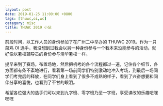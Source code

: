 ```yaml
---
layout: post
date: 2019-01-25 11:00:00 +0800
tags: [thuwc,oi,wc]
category: misc
title: THUWC 2019 小记
---
```


前段时间，以工作人员的身份参加了在广州二中举办的 THUWC 2019。作为一只菜鸡 OI 选手，我没想到过我会以另一种身份参与一个我本来没能参与的活动，就好像以暑校辅导员的身份参与清华暑校一样。

提早来到了赛场，布置场地，然后把机考的各个流程都过一遍，记住各个细节，各方面都有条不紊地进行，看着第一场前同学们特别激动地冲入考场，到最后一场同学们考完后的释放，在同学们身上看到了很多不成熟的样子，看到了兴奋想要和同伴分享的喜悦，也看到了不甘的眼泪。

希望各位强大的选手们可以来到九字班、零字班乃至一字班，享受课改的乐趣吧嘿嘿嘿